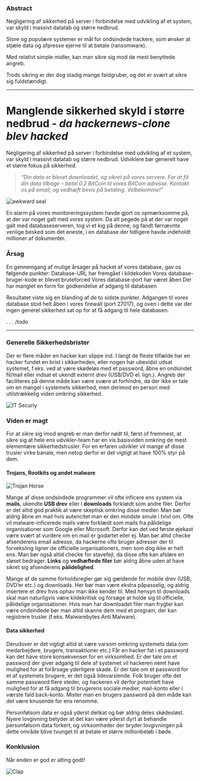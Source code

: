 ### Abstract

Negligering af sikkerhed på server i forbindelse med udvikling af et system, var skyld i massivt datatab og større nedbrud.
 
Store og populære systemer er mål for ondsindede hackere, som ønsker at stjæle data og afpresse ejerne til at betale (ransomware).
 
Med relativt simple midler, kan man sikre sig mod de mest benyttede angreb.
 
Trods sikring er der dog stadig mange faldgruber, og det er svært at sikre sig fuldstændigt.

___

# Manglende sikkerhed skyld i større nedbrud - *da hackernews-clone blev hacked*

Negligering af sikkerhed på server i forbindelse med udvikling af et system, var skyld i massivt datatab og større nedbrud. Udviklere bør generelt have et større fokus på sikkerhed.

> *“Din data er blevet downloadet, og sikret på vores servere. For at få din data tilbage – betal 0.2 BitCoin til vores BitCoin adresse. Kontakt os på email, og vedhæft bevis på betaling. Velbekomme!”*

![awkward seal](http://i0.kym-cdn.com/photos/images/original/000/741/861/6b4.jpg "Awkward Seal")

En alarm på vores monitoreringssystem havde gjort os opmærksomme på, at der var noget galt med vores system. Da alt pegede på at der var noget galt med databaseserveren, tog vi et kig på denne, og fandt førnævnte venlige besked som det eneste, i en database der tidligere havde indeholdt millioner af dokumenter.

### Årsag

En gennemgang af mulige årsager på hacket af vores database, gav os følgende punkter:
Database-URL har fremgået i kildekoden
Vores database-bruger-kode er blevet bruteforced
Vores database-port har været åben
Der har manglet en form for godkendelse af adgang til databasen

Resultatet viste sig en blanding af de to sidste punkter. Adgangen til vores database stod helt åben i vores firewall (port 27017), og oven i dette var der ingen generel sikkerhed sat op for at få adgang til hele databasen.

 . . . /todo
 
 
 
 ___
 
 ### Generelle Sikkerhedsbrister
 
Der er flere måder en hacker kan slippe ind. I langt de fleste tilfælde har en hacker fundet en brist i sikkerheden, eller nogen har ubevidst udsat systemet, f.eks. ved at være skødeløs med et password, åbne en ondsindet fil/mail eller indsat et ukendt externt drev (USB/DVD el. lign.). Angreb der faciliteres på denne måde kan være svære at forhindre, da der ikke er tale om en mangel i systemets sikkerhed, men derimod en person med utilstrækkelig viden omkring sikkerhed. 

![IT Securiy](https://i.imgur.com/tDikfo6.png "")

### Viden er magt
 
For at sikre sig imod angreb er man derfor nødt til, først of fremmest, at sikre sig at hele ens udvikler-team har en vis basisviden omkring de mest elementære sikkerhedstrusler. For en erfaren udvikler vil mange af disse trusler virke banale, men netop derfor er det vigtigt at have 100% styr på dem.

#### Trojans, Rootkits og andet malware

![Trojan Horse](http://s2.quickmeme.com/img/5d/5d91e23d0b04b87bc44a4068fda43ccead75a85e392fa6710812a6ca4459424f.jpg)

Mange af disse ondsindede programmer vil ofte inficere ens system via **mails**, ukendte **USB drev** eller i **downloads** forklædt som andre filer. Derfor er det altid god praktik at være skeptisk omkring disse medier. Man bør aldrig åbne en mail hvis autencitet man er den mindste smule i tvivl om. Ofte vil malware-inficerede mails være forklædt som mails fra pålidelige organisationer som Google eller Microsoft. Derfor kan det ved første øjekast være svært at vurdere om en mail er godartet eller ej. Man bør altid checke afsenderens email adresse, da hackerne ofte bruger adresser der til forveksling ligner de officielle organisationers, men som dog ikke er helt ens. Man bør også altid checke for stavefejl, da disse ofte kan afsløre en sløset bedrager. **Links** og **vedhæftede filer** bør aldrig åbne uden at have sikret sig afsenderens **pålidelighed**. 

Mange af de samme forholdsregler gør sig gældende for mobile drev (USB, DVD’er etc.) og downloads. Her bør man være ekstra påpasselig, og aldrig insertere et drev hvis ophav man ikke kender til. Med hensyn til downloads skal man naturligvis være kildekritisk og forsøge at holde sig til officielle, pålidelige organisationer. Hvis man har downloadet filer man frygter kan være ondsindede bør man altid skanne dem med et program, der kan registrere trusler (f.eks. Malwarebytes Anti Malware).

#### Data sikkerhed

Derudover er det vigtigt altid at være varsom omkring systemets data (om medarbejdere, brugere, transaktioner etc.) Får en hacker fat i et password kan det have store konsekvenser for en virksomhed. Er der tale om et password der giver adgang til dele af systemet vil hackeren nemt have mulighed for at forårsage yderligere skade. Er der tale om et password for et af systemets brugere, er det også ildevarslende. Folk bruger ofte det samme password flere steder, og hackeren vil derfor potentielt have mulighed for at få adgang til brugerens sociale medier, mail-konto eller i værste fald back-konto. Mister man en brugers password på den måde kan det være knusende for ens renomme.

Personfølsom data er også yderst delikat og bør aldrig deles skødesløst. Nyere lovgivning betyder at det kan være yderst dyrt at behandle personfølsom data forkert, og virksomheder der bryder lovgivningen på dette område blive tvunget til at betale et større millionbeløb i bøde.

### Konklusion

Når enden er god er alting godt!

![Clap](http://i1.kym-cdn.com/photos/images/newsfeed/000/614/639/9df.gif)
